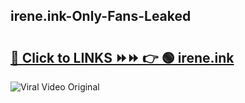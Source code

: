 
 ## irene.ink-Only-Fans-Leaked

# <h2><a href="https://clipsfans.com/irene.ink&ref=git">🔗 Click to LINKS ⏩⏩ 👉 🟢 irene.ink </a></h2>

<a href="https://clipsfans.com/irene.ink&ref=git" rel="nofollow" data-target="animated-image.originalLink"><img src="https://i.ibb.co.com/xMMVF88/686577567.gif" alt="Viral Video Original" style="max-width: 100%; display: inline-block;" data-target="animated-image.originalImage"></a>
